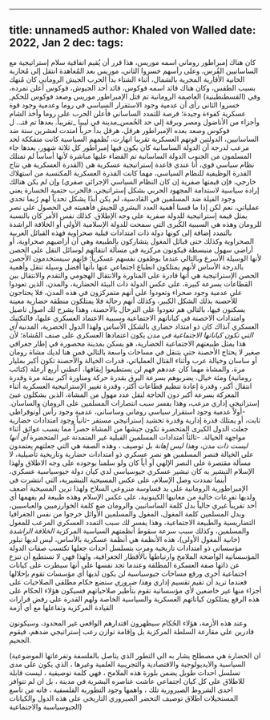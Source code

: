 
---
title: unnamed5
author: Khaled von Walled
date: 2022, Jan 2
dec:
tags:
---

كان هناك إمبراطور روماني اسمه موريس، هذا قرر أن يُقيم اتفاقية سلام إستراتيجية مع الساسانيين الفُرس، وعلى رأسهم خسروا الثاني، موريس بعد المُعاهدة انتقل إلى مُحاربة الخانية الأڤارية المجرية بالشمال، أثناء الشتاء بدأ الحرب الجيش الروماني كان مُنهك بسبب الطقس، وكان هناك قائد اسمه فوكوس، قائد أحد الجيوش، فوكوس أعلن تمرده، وفي (القسطنطينية) العاصمة الرومانية تم قتل الإمبراطور موريس وصعد فوكوس للحكم, خسروا الثاني رأى أن عدمية وجود الاستقرار السياسي في روما وعدمية وجود قوة عسكرية كفوءة وجيدة؛ فرصة للتمدد الساساني فأعلن الحرب على روما وأخذ الشام وأجزاء من الأناضول ومصر وبرقة إلى حد الخُمس_مدينة في ليبيا _تقريباً.
بعدها تم قتـ.. ل فوكوس 
وصعد بعده الإمبراطور هرقل، هرقل بدأ حرباً امتدت لعشرين سنة ضد الساسانيين، الدولتين قوتهم العسكرية تقريبا انهارت، نُظمهم السياسية كانت متفككة لحد مرعب لدرجة أن الدولة الساسانية كان يكون فيها إمبراطور كل ثلاثة شهور، بعدها جاء المسلمون من الجنوب الدولة الساسانية تم القضاء عليها مباشرة لأنها أساساً لم تمتلك نظام سياسي قوي، أنا عندي قاعدة إستراتيجية عسكرية هي (القدرة العسكرية هي نتاج القدرة الوظيفية للنظام السياسي، مهما كانت القدرة العسكرية المكتسبة من استهلاك خارجي، فإن قيمتها صفرية إن كان النظام السياسي الإجرائي صفري)
وإن لم يكن هنالك إرادة سياسية لاستدامة المجهود الحربي بشكل إستراتيجي، فالحرب حتمية الخسارة
يعني وجود الفيلة ضد المسلمين في القادسية، لم يكن أبدًا يشكل تحدياً لهم
رُبما تحدي عملياتي، نعم
لكن إذا ما قسنا أهمية العدد البشري للجيش فأهميته في الحصول على نصر يمثل قيمة إستراتيجية للدولة صفرية على وجه الإطلاق.
كذلك نفس الأمر كان بالنسبة للرومان وهذه هي السببية الكُبرى التي سمحت للدولة الإسلامية الأولى أو الخلافة الراشدة بالتمدد إضافة إلى كونها دولة ذات امتدادات قبلية صحراوية فهذه القبائل العربية الصحراوية وكذلك حتى قبائل المغول يتشاركون بالطبيعة وهي أن أراضيهم صحراوية، أو أراضي سهول منبسطة فيكونون مركزية في مسألة انتقائهم لوسائل النقل على الحصن لأنها الوسيلة الأسرع وبالتالي عندما يوظفون نفسهم عسكرياً؛ فإنهم سيستخدمون الأحصن بالدرجة الأساس لأنهم يمتلكون انطباع اجتماعي عنها بأنها أفضل وسيلة تنقل وأهمية الحصن الإستراتيجية هي أنها قادرة على المناورة والانتقال الهجومي والتقدم والانتقال بين القطاعات بسرعة كبيرة، على عكس الدولة ذات البيئة الحضارية، والمدن، الذين تعودوا على عدمية وجود صحراء وتعودوا على أنهم متمركزون في هذه المدن، فلا يحتاجون للأحصنة بذلك الشكل الكبير، وكذلك أنهم رحالة فلا يمتلكون منطقة حضارية معينة يسكنون فيها، بالتالي هم تعودوا على الترحال بالأحصنة، وهذا يشرح لك اصول تاصيل وامتدادات الاحصنة في كياناتهم الاجتماعية وسببية الاعتماد العسكري عليها، فالتكتيك العسكري آنذاك كان ذو امتداد حضاري بالشكل الأساس ولهذا الدول الحضرية، المدنية _أي التي تكون كياناتها الاجتماعية في مدن_ يكون اعتمادها العسكري على صنف المُشاة؛ لأن هذا يمثل طبيعتهم الاجتماعية الحضارية، هو يسكن بمدينة محصورة في إطار جغرافي صغير لا يحتاج الأحصنة حتى يتنقل في مساحات واسعة بالتالي  فمن هنا لديك مشاة رومان أو ساسان وخيالة عرب وأثناء القتال العملياتي، قدرات الخيالة والأحصنة تكون أكبر بمليار مرة، والمشاة مهما كان عددهم  فهم لن يستطيعوا إيقافها، أعطني أربع أرعلة (كتائب رومانية) ومئة خيال، يضربوهم بسرعة البرق بقدرة حركة ومناورة أكبر بمئة مرة وقدرة انتقال أكبر، وقدرة إعادة تنظيم قطاعات أكثر، وقدرة تغيير الإستراتيجية العسكرية أثناء المعركة بسرعة أكبر دون الحاجة لنقل عدد مهول من  المشاة، الذين يشكلون عبئ إستراتيجي إداري مرعب، وهذا يفسر سبب انتصارات المسلمين على الرومان والساسان.
-أولاً
عدمية وجود استقرار سياسي روماني وساساني، 
عدمية وجود رأس أوتوقراطي ثابت، أو يمتلك قدرة إدارية وقدرة تحشيد إستراتيجي مستقر
-ثانياً
وجود امتدادات حضارية جعلت الدول الكبرى المتحضرة تكون جيشها من المشاة حصراً مما يسبب عوائق أثناء مواجهة الخيالة.
-ثالثاً
امتدادات المسلمين القبلية غير المتمدنة غير المتحضرة
_أي أنها ليست ذات مدن، وهذا ليس إهانة_ بل توصيف ، وهذه الصفة
هي التي جعلتهم يعتمدون على الخيالة فنصر المسلمين هو  نصر عسكري ذو امتدادات حضارية وتاريخية تأصيلية، لا مسألة مقتصرة على النصر الإلهي أو أياً كان ولو سلمنا بوجوده على وجه الاطلاق ولهذا الإسلام التبشير به كان تبشير عسكري جيوسياسي لدي كيان دولة جيوسياسية عسكري، أينما تمددت وصل الإسلام، على عكس المسيحية التبشيرية، التي انتشرت في الإمبراطورية الرومانية على يد قساوسة منزوعي السلاح ولهذا ترين المسيحية أضعف ولديها تفرعات خالية من معانيها الكينونية، على عكس الإسلام وهذه طبيعة لم يفهمها أي أحد تقريباً غيري حالياً بدل كلمة الساسانيين والرومان ضع كلمة الخوارزميين والعباسيين، وبدل المسلمين كلمة المغول، المغول والمسلمين الأوائل خرجوا من نفس الجغرافيا التضاريسية والطبيعة الاجتماعية، وهذا يفسر لك سبب التمدد العسكري المرعب للمغول والمسلمين، وكذلك سبب سرعة سقوط أنظمتهم السياسية المركزية _الخلافة الراشدة_ (خانية المغول الأولى)، هذه الأنظمة هي أنظمة عسكرية بالأساس، ليس لديها تبلور مؤسساتي ذو امتدادات تاريخية ومرت بتسلسل أحداث جعلها تكتسب صفات الدولة المؤسساتية الواضحة الملامح وارتباطها بالأقطار الجغرافية، ولهذا فهي لا تستطيع أن تنزع عن ذاتها صفة العسكرة المطلقة وعندما تجد نفسها على أنها سيطرت على كيانات اجتماعية أخرى ورقع مساحات جيوسياسية لن يكون لديها أي مؤسسات تقوم بإحلالها فعندما تريد أن تقيم تقسيم إداري _وهذا ضروري_ ستضع حكام مطلقي الصلاحيات على أجزاء منها غير خاضعين لأي مؤسساتية تقوم بتأطير صلاحياتهم فسيكون هؤلاء الحكام على هذه الرقع يمتلكون كياناتهم العسكرية والسياسية الخاصة ولهم القدرة على رفض قرارات القيادة المركزية وتفاعلها مع أي أزمة

وعند هذه الأزمة، هؤلاء الحُكام سيظهرون اقتدارهم الواقعي غير المحدود، وسيكونون قادرين على مقارعة السلطة المركزية بل وإقامة توازن رعب إستراتيجي ضدهم، فيقوم الجحيم.



(ان الحضارة هي مصطلح يشار به الى التطور الذي يتاصل بالفلسفة وتفرعاتها الموضوعية السياسية والايديولوجية والاقتصادية والتجريبية العلمية وغيرها ، الذي يكون على مدى تسلسل احداث طويل يضمن بلورة هذه الملامح ، فهي كلمة توصيفية ، ليست قابلة للاطلاق على كل كيان اجتماعي عاشت عناصره البشرية في مدينة ، بل ان لم تتوافر احدى الشروط الصيرورية تلك ، واهمها وجود التطورية الفلسفية ، فانه من تاسع المستحيلات اطلاق توصيف التحضر الصيروري التاريخي على هذه الدول والكيانات الجيوسياسية والاجتماعية)
